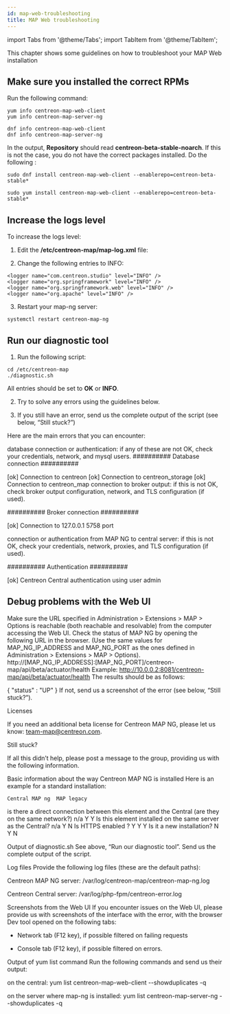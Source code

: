 ```yaml
---
id: map-web-troubleshooting
title: MAP Web troubleshooting
---
```

import Tabs from '@theme/Tabs';
import TabItem from '@theme/TabItem';

This chapter shows some guidelines on how to troubleshoot your MAP Web installation

## Make sure you installed the correct RPMs

Run the following command:

<Tabs groupId="sync">
<TabItem value="Alma / RHEL / Oracle Linux 8" label="Alma / RHEL / Oracle Linux 8">

```shell
yum info centreon-map-web-client
yum info centreon-map-server-ng
```

</TabItem>
<TabItem value="CentOS 7" label="CentOS 7">

```shell
dnf info centreon-map-web-client
dnf info centreon-map-server-ng
``` 

</TabItem>
</Tabs>

In the output, **Repository** should read **centreon-beta-stable-noarch**. If this is not the case, you do not have the correct packages installed. Do the following :

<Tabs groupId="sync">
<TabItem value="Alma / RHEL / Oracle Linux 8" label="Alma / RHEL / Oracle Linux 8">

```shell
sudo dnf install centreon-map-web-client --enablerepo=centreon-beta-stable*
```

</TabItem>
<TabItem value="CentOS 7" label="CentOS 7">

```shell
sudo yum install centreon-map-web-client --enablerepo=centreon-beta-stable*
```

</TabItem>
</Tabs>
 
## Increase the logs level

To increase the logs level:

1. Edit the **/etc/centreon-map/map-log.xml** file:

2. Change the following entries to INFO:

```shell
<logger name="com.centreon.studio" level="INFO" />
<logger name="org.springframework" level="INFO" />
<logger name="org.springframework.web" level="INFO" />
<logger name="org.apache" level="INFO" />
```

3. Restart your map-ng server:

```shell
systemctl restart centreon-map-ng
```

## Run our diagnostic tool

1. Run the following script:

```shell
cd /etc/centreon-map
./diagnostic.sh
```

All entries should be set to **OK** or **INFO**.

2. Try to solve any errors using the guidelines below.

3. If you still have an error, send us the complete output of the script (see below, “Still stuck?”)
 

Here are the main errors that you can encounter:

database connection or authentication: if any of these are not OK, check your credentials, network, and mysql users.
########## Database connection ##########

  [ok]   Connection to centreon
  [ok]   Connection to centreon_storage
  [ok]   Connection to centreon_map
connection to broker output: if this is not OK, check broker output configuration, network, and TLS configuration (if used).

########## Broker connection ##########

  [ok]   Connection to 127.0.0.1 5758 port
 

connection or authentication from MAP NG to central server:  if this is not OK, check your credentials, network, proxies, and TLS configuration (if used).

########## Authentication ##########

  [ok]   Centreon Central authentication using user admin
 

## Debug problems with the Web UI

Make sure the URL specified in Administration > Extensions > MAP > Options is reachable (both reachable and resolvable) from the computer accessing the Web UI.
Check the status of MAP NG by opening the following URL in the browser. (Use the same values for MAP_NG_IP_ADDRESS and MAP_NG_PORT as the ones defined in Administration > Extensions > MAP > Options).
http://[MAP_NG_IP_ADDRESS]:[MAP_NG_PORT]/centreon-map/api/beta/actuator/health
Example:
http://10.0.0.2:8081/centreon-map/api/beta/actuator/health
The results should be as follows:

{
  "status" : "UP"
}
If not, send us a screenshot of the error (see below, “Still stuck?”).

 
Licenses
 

If you need an additional beta license for Centreon MAP NG, please let us know: team-map@centreon.com.

 

Still stuck?
 

If all this didn’t help, please post a message to the group, providing us with the following information.

 

Basic information about the way Centreon MAP NG is installed
Here is an example for a standard installation:

 	Central	MAP ng	MAP legacy
is there a direct connection between this element and the Central (are they on the same network?)	n/a	Y	Y
Is this element installed on the same server as the Central?	n/a	Y	N
Is HTTPS enabled    ? 	Y	Y	Y
Is it a new installation? 	N	Y	N

 

Output of diagnostic.sh
See above, “Run our diagnostic tool”. Send us the complete output of the script.

 

Log files
Provide the following log files (these are the default paths):

Centreon MAP NG server:
/var/log/centreon-map/centreon-map-ng.log
 

Centreon Central server:
/var/log/php-fpm/centreon-error.log
 

Screenshots from the Web UI
If you encounter issues on the Web UI, please provide us with screenshots of the interface with the error, with the browser Dev tool opened on the following tabs:

 * Network tab (F12 key), if possible filtered on failing requests

 * Console tab (F12 key), if possible filtered on errors.

 

Output of yum list command
Run the following commands and send us their output:

on the central:
yum list centreon-map-web-client --showduplicates -q
 

on the server where map-ng is installed:
yum list centreon-map-server-ng --showduplicates -q
 




